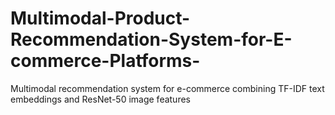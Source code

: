 # Multimodal-Product-Recommendation-System-for-E-commerce-Platforms-
Multimodal recommendation system for e-commerce combining TF-IDF text embeddings and ResNet-50 image features
